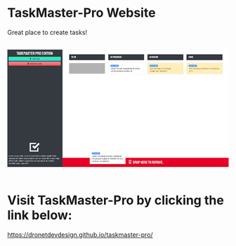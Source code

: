 # TaskMaster-Pro Website
Great place to create tasks!

<br>
<div align="left">
    <img src="./assets/images/taskmaster-pro-screenshot.jpg" width="800px" /> 
</div>
<br>

# Visit TaskMaster-Pro by clicking the link below:
https://dronetdevdesign.github.io/taskmaster-pro/
